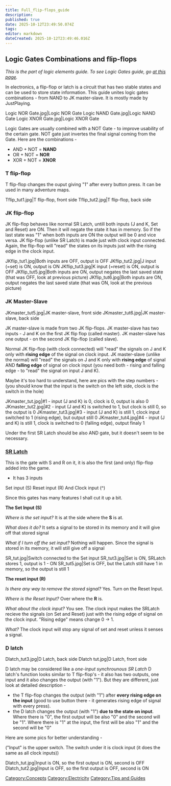 ```yaml
---
title: Full_flip-flops_guide
description: 
published: true
date: 2025-10-12T23:49:50.074Z
tags: 
editor: markdown
dateCreated: 2025-10-12T23:49:46.016Z
---
```


## **Logic Gates Combinations and flip-flops**

*This is the part of logic elements guide. To see Logic Gates guide, go
[at this page](../Recipaedia/Electrics/Full_logic_gates_guide.md "wikilink").*

In electronics, a flip-flop or latch is a circuit that has two stable
states and can be used to store state information. This guide unites
logic gates combinations - from NAND to JK master-slave. It is mostly
made by JustPlaying.

Logic NOR Gate.jpg|Logic NOR Gate Logic NAND Gate.jpg|Logic NAND Gate
Logic XNOR Gate.jpg|Logic XNOR Gate

Logic Gates are usually combined with a NOT Gate - to improve usability
of the certain gate. NOT gate just invertes the final signal coming from
the Gate. Here are the combinations -

  - AND + NOT = **NAND**
  - OR + NOT = **NOR**
  - XOR + NOT = **XNOR**

### **T flip-flop**

T flip-flop changes the ouput giving "1" after every button press. It
can be used in many adventure maps.

Tflip_tut1.jpg|T flip-flop, front side Tflip_tut2.jpg|T flip-flop,
back side

### **JK flip-flop**

JK flip-flop behaves like normal SR Latch, untill both inputs (J and K,
Set and Reset) are ON. Then it will negate the state it has in memory.
So if the last state was "1" when both inputs are ON the output will be
0 and vice versa. JK flip-flop (unlike SR Latch) is made just with clock
input connected. Again, the flip-flop will "read" the states on its
inputs just with the rising edge in the clock input.

JKflip_tut1.jpg|Both inputs are OFF, output is OFF JKflip_tut2.jpg|J
input (=set) is ON, output is ON JKflip_tut3.jpg|K input (=reset) is
ON, output is OFF JKflip_tut5.jpg|Both inputs are ON, output negates
the last saved state (that was OFF, look at previous picture)
JKflip_tut6.jpg|Both inputs are ON, output negates the last saved state
(that was ON, look at the previous picture)

### **JK Master-Slave**

JKmaster_tut5.jpg|JK master-slave, front side JKmaster_tut6.jpg|JK
master-slave, back side

JK master-slave is made from two JK flip-flops. JK master-slave has two
inputs - J and K on the first JK flip flop (called master). JK
master-slave has one output - on the second JK flip-flop (called slave).

Normal JK flip-flop (with clock connected) will "read" the signals on J
and K only with **rising edge** of the signal on clock input. JK
master-slave (unlike the normal) will "read" the signals on J and K only
with **rising edge** of signal AND **falling edge** of signal on clock
input (you need both - rising and falling edge - to "read" the signal on
input J and K).

Maybe it's too hard to understand, here are pics with the step numbers -
(you should know that the input is the switch on the left side, clock is
the switch in the hole)

JKmaster_tut.jpg|\#1 - input (J and K) is 0, clock is 0, output is also
0 JKmaster_tut2.jpg|\#2 - input (J and K) is switched to 1, but clock
is still 0, so the output is 0 JKmaster_tut3.jpg|\#3 - input (J and K)
is still 1, clock input switched to 1 (rising edge), but output still 0
JKmaster_tut4.jpg|\#4 - input (J and K) is still 1, clock is switched
to 0 (falling edge), output finaly 1

Under the first SR Latch should be also AND gate, but it doesn't seem to
be necessary.

### **[SR Latch](../Recipaedia/Electrics/SR_Latch.md "wikilink")**

This is the gate with S and R on it, it is also the first (and only)
flip-flop added into the game.

  - It has 3 inputs

Set input (S) Reset input (R) And Clock input (^)

Since this gates has many features I shall cut it up a bit.

**The Set Input (S)**

*Where is the set input?* It is at the side where the **S** is at.

*What does it do?* It sets a signal to be stored in its memory and it
will give off that stored signal

*What if I turn off the set input?* Nothing will happen. Since the
signal is stored in its memory, it will still give off a signal

SR_tut.jpg|Switch connected to the Set input SR_tut3.jpg|Set is ON,
SRLatch stores 1, output is 1 - ON SR_tut5.jpg|Set is OFF, but the
Latch still have 1 in memory, so the output is still 1

**The reset input (R)**

*Is there any way to remove the stored signal?* Yes. Turn on the Reset
Input.

*Where is the Reset Input?* Over where the **R** is.

*What about the clock input?* You see. The clock input makes the SRLatch
recieve the signals (on Set and Reset) just with the rising edge of
signal on the clock input. "Rising edge" means change 0 -\> 1.

*What?* The clock input will stop any signal of set and reset unless it
senses a signal.

### **D latch**

Dlatch_tut3.jpg|D Latch, back side Dlatch tut.jpg|D Latch, front side

D latch may be considered like a *one-input synchrounous SR Latch* D
latch's function looks similar to T flip-flop's - it also has two
outputs, one input and it also changes the output (with "1"). But they
are different, just look at detailed description -

  - the T flip-flop changes the output (with "1") after **every rising
    edge on the input** (good to use button there - it generates rising
    edge of signal with every press).
  - the D latch changes the output (with "1") **due to the state on
    input**. Where there is "0", the first output will be also "0" and
    the second will be "1". Where there is "1" at the input, the first
    will be also "1" and the second will be "0"

Here are some pics for better understanding -

("Input" is the upper switch. The switch under it is clock input (it
does the same as all clock inputs))

Dlatch_tut.jpg|Input is ON, so the first output is ON, second is OFF
Dlatch_tut2.jpg|Input is OFF, so the first output is OFF, second is ON

[Category:Concepts](Category:Concepts "wikilink")
[Category:Electricity](Category:Electricity "wikilink") [Category:Tips
and Guides](Category:Tips_and_Guides "wikilink")